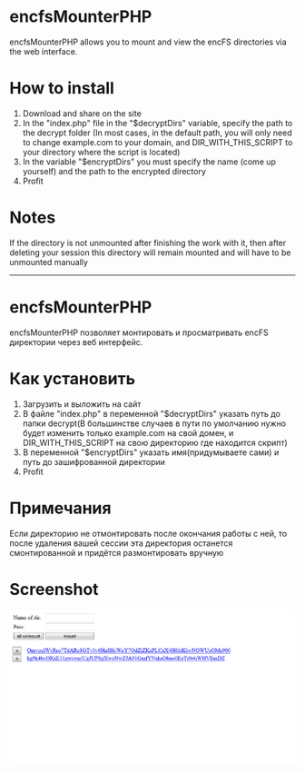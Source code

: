 # encfsMounterPHP
encfsMounterPHP allows you to mount and view the encFS directories via the web interface.
# How to install
1. Download and share on the site
2. In the "index.php" file in the "$decryptDirs" variable, specify the path to the decrypt folder (In most cases, in the default path, you will only need to change example.com to your domain, and DIR_WITH_THIS_SCRIPT to your directory where the script is located)
3. In the variable "$encryptDirs" you must specify the name (come up yourself) and the path to the encrypted directory
4. Profit
# Notes
If the directory is not unmounted after finishing the work with it, then after deleting your session this directory will remain mounted and will have to be unmounted manually
___________________
# encfsMounterPHP
encfsMounterPHP позволяет монтировать и просматривать encFS директории через веб интерфейс.
# Как установить
1. Загрузить и выложить на сайт
2. В файле "index.php" в переменной "$decryptDirs" указать путь до папки decrypt(В большинстве случаев в пути по умолчанию нужно будет изменить только example.com на свой домен, и DIR_WITH_THIS_SCRIPT на свою директорию где находится скрипт)
3. В переменной "$encryptDirs" указать имя(придумываете сами) и путь до зашифрованной директории
4. Profit
# Примечания
Если директорию не отмонтировать после окончания работы с ней, то после удаления вашей сессии эта директория останется смонтированной и придётся размонтировать вручную
# Screenshot
![alt-текст](https://github.com/minbbb/encfsMounterPHP/blob/master/screenshot.png "Screenshot")